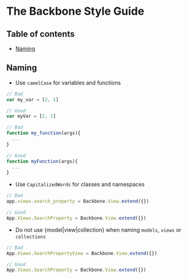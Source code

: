 The Backbone Style Guide
====================

## Table of contents
* [Naming](#naming)


## Naming

* Use `camelCase` for variables and functions

```javascript
// Bad
var my_var = [2, 1]

// Good
var myVar = [2, 1]
```

```javascript
// Bad
function my_function(args){
  ...
}

// Good
function myFunction(args){
  ...
}
```

* Use `CapitalizedWords` for classes and namespaces

```javascript
// Bad
app.views.search_property = Backbone.View.extend({})

// Good
App.Views.SearchProperty = Backbone.View.extend({})
```

* Do not use {model|view|collection} when naming `models`, `views` or `collections`

```javascript
// Bad
App.Views.SearchPropertyView = Backbone.View.extend({})

// Good
App.Views.SearchProperty = Backbone.View.extend({})
```


